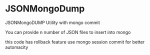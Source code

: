# JSONMongoDump
JSONMongoDUMP Utility with mongo commit


You can provide n number of JSON files to insert into mongo 

this code has rollback feature
use mongo session commit for better automacity
